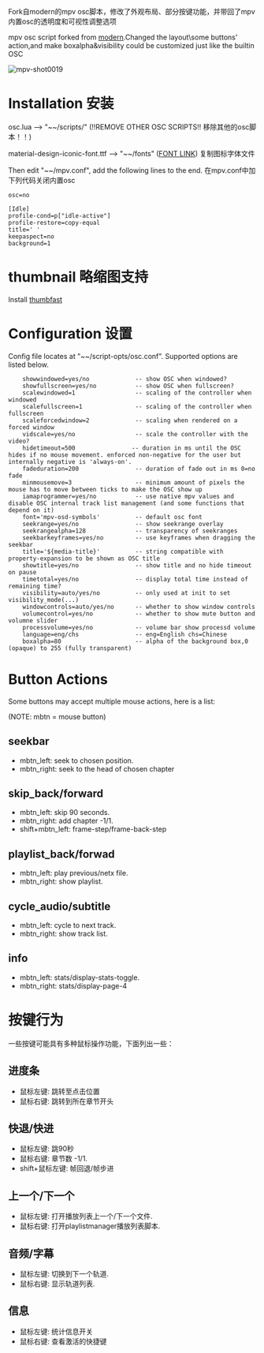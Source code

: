Fork自modern的mpv osc脚本，修改了外观布局、部分按键功能，并带回了mpv内置osc的透明度和可视性调整选项

mpv osc script forked from [modern](https://github.com/maoiscat/mpv-osc-modern).Changed the layout\some buttons' action,and make boxalpha&visibility could be customized just like the builtin OSC

![mpv-shot0019](https://user-images.githubusercontent.com/84557113/208023797-44ea3794-d2e6-4394-8a83-005d6125131d.jpg)



# Installation 安装

osc.lua --> "\~\~/scripts/" (!!REMOVE OTHER OSC SCRIPTS!! 移除其他的osc脚本！！)

material-design-iconic-font.ttf --> "\~\~/fonts" ([FONT LINK](https://zavoloklom.github.io/material-design-iconic-font/)) 复制图标字体文件

Then edit "\~\~/mpv.conf", add the following lines to the end. 在mpv.conf中加下列代码关闭内置osc

```
osc=no

[Idle]
profile-cond=p["idle-active"]
profile-restore=copy-equal
title=' '
keepaspect=no
background=1
```

# thumbnail 略缩图支持
Install [thumbfast](https://github.com/po5/thumbfast)

# Configuration 设置

Config file locates at "\~\~/script-opts/osc.conf". Supported options are listed below.

```
    showwindowed=yes/no             -- show OSC when windowed?
    showfullscreen=yes/no           -- show OSC when fullscreen?
    scalewindowed=1                 -- scaling of the controller when windowed
    scalefullscreen=1               -- scaling of the controller when fullscreen
    scaleforcedwindow=2             -- scaling when rendered on a forced window
    vidscale=yes/no                 -- scale the controller with the video?
    hidetimeout=500                -- duration in ms until the OSC hides if no mouse movement. enforced non-negative for the user but internally negative is 'always-on'.
    fadeduration=200                -- duration of fade out in ms 0=no fade
    minmousemove=3                  -- minimum amount of pixels the mouse has to move between ticks to make the OSC show up
    iamaprogrammer=yes/no           -- use native mpv values and disable OSC internal track list management (and some functions that depend on it)
    font='mpv-osd-symbols'          -- default osc font
    seekrange=yes/no                -- show seekrange overlay
    seekrangealpha=128              -- transparency of seekranges
    seekbarkeyframes=yes/no         -- use keyframes when dragging the seekbar
    title='${media-title}'          -- string compatible with property-expansion to be shown as OSC title
    showtitle=yes/no                -- show title and no hide timeout on pause
    timetotal=yes/no                -- display total time instead of remaining time?
    visibility=auto/yes/no          -- only used at init to set visibility_mode(...)
    windowcontrols=auto/yes/no      -- whether to show window controls
    volumecontrol=yes/no            -- whether to show mute button and volumne slider
    processvolume=yes/no            -- volume bar show processd volume
    language=eng/chs                -- eng=English chs=Chinese
    boxalpha=80                     -- alpha of the background box,0 (opaque) to 255 (fully transparent)
```

# Button Actions

Some buttons may accept multiple mouse actions, here is a list:

(NOTE: mbtn = mouse button)

## seekbar
* mbtn_left: seek to chosen position.
* mbtn_right: seek to the head of chosen chapter
## skip_back/forward
* mbtn_left: skip 90 seconds.
* mbtn_right: add chapter -1/1.
* shift+mbtn_left: frame-step/frame-back-step
## playlist_back/forwad
* mbtn_left: play previous/netx file.
* mbtn_right: show playlist.
## cycle_audio/subtitle
* mbtn_left: cycle to next track.
* mbtn_right: show track list.
## info
* mbtn_left: stats/display-stats-toggle.
* mbtn_right: stats/display-page-4

# 按键行为

一些按键可能具有多种鼠标操作功能，下面列出一些：

## 进度条
* 鼠标左键: 跳转至点击位置
* 鼠标右键: 跳转到所在章节开头
## 快退/快进
* 鼠标左键: 跳90秒
* 鼠标右键: 章节数 -1/1.
* shift+鼠标左键: 帧回退/帧步进
## 上一个/下一个
* 鼠标左键: 打开播放列表上一个/下一个文件.
* 鼠标右键: 打开playlistmanager播放列表脚本.
## 音频/字幕
* 鼠标左键: 切换到下一个轨道.
* 鼠标右键: 显示轨道列表.
## 信息
* 鼠标左键: 统计信息开关
* 鼠标右键: 查看激活的快捷键
